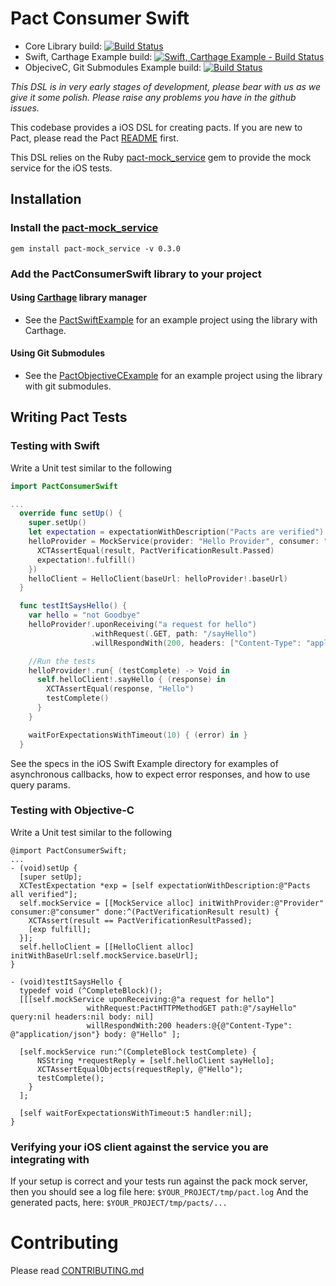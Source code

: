 # Pact Consumer Swift
* Core Library build: [![Build Status](https://travis-ci.org/DiUS/pact-consumer-swift.svg)](https://travis-ci.org/DiUS/pact-consumer-swift)
* Swift, Carthage Example build: [![Swift, Carthage Example - Build Status](https://travis-ci.org/andrewspinks/PactSwiftExample.svg?branch=master)](https://travis-ci.org/andrewspinks/PactSwiftExample)
* ObjeciveC, Git Submodules Example build: [![Build Status](https://travis-ci.org/andrewspinks/PactObjectiveCExample.svg?branch=master)](https://travis-ci.org/andrewspinks/PactObjectiveCExample)

_This DSL is in very early stages of development, please bear with us as we give it some polish. Please raise any problems you have in the github issues._

This codebase provides a iOS DSL for creating pacts. If you are new to Pact, please read the Pact [README][pact-readme] first.

This DSL relies on the Ruby [pact-mock_service][pact-mock-service] gem to provide the mock service for the iOS tests.

## Installation

### Install the [pact-mock_service][pact-mock-service]
  `gem install pact-mock_service -v 0.3.0`

### Add the PactConsumerSwift library to your project

#### Using [Carthage](https://github.com/Carthage/Carthage) library manager
- See the [PactSwiftExample](https://github.com/andrewspinks/PactSwiftExample) for an example project using the library with Carthage.

#### Using Git Submodules

- See the [PactObjectiveCExample](https://github.com/andrewspinks/PactObjectiveCExample) for an example project using the library with git submodules.

## Writing Pact Tests

### Testing with Swift
  Write a Unit test similar to the following

```swift
import PactConsumerSwift

...
  override func setUp() {
    super.setUp()
    let expectation = expectationWithDescription("Pacts are verified")
    helloProvider = MockService(provider: "Hello Provider", consumer: "Hello Consumer", done: { result in
      XCTAssertEqual(result, PactVerificationResult.Passed)
      expectation!.fulfill()
    })
    helloClient = HelloClient(baseUrl: helloProvider!.baseUrl)
  }

  func testItSaysHello() {
    var hello = "not Goodbye"
    helloProvider!.uponReceiving("a request for hello")
                  .withRequest(.GET, path: "/sayHello")
                  .willRespondWith(200, headers: ["Content-Type": "application/json"], body: ["reply": "Hello"])

    //Run the tests
    helloProvider!.run{ (testComplete) -> Void in
      self.helloClient!.sayHello { (response) in
        XCTAssertEqual(response, "Hello")
        testComplete()
      }
    }

    waitForExpectationsWithTimeout(10) { (error) in }
  }
```
  See the specs in the iOS Swift Example directory for examples of asynchronous callbacks, how to expect error responses, and how to use query params.

### Testing with Objective-C
  Write a Unit test similar to the following
```objc
@import PactConsumerSwift;
...
- (void)setUp {
  [super setUp];
  XCTestExpectation *exp = [self expectationWithDescription:@"Pacts all verified"];
  self.mockService = [[MockService alloc] initWithProvider:@"Provider" consumer:@"consumer" done:^(PactVerificationResult result) {
    XCTAssert(result == PactVerificationResultPassed);
    [exp fulfill];
  }];
  self.helloClient = [[HelloClient alloc] initWithBaseUrl:self.mockService.baseUrl];
}

- (void)testItSaysHello {
  typedef void (^CompleteBlock)();
  [[[self.mockService uponReceiving:@"a request for hello"]
                 withRequest:PactHTTPMethodGET path:@"/sayHello" query:nil headers:nil body: nil]
                 willRespondWith:200 headers:@{@"Content-Type": @"application/json"} body: @"Hello" ];

  [self.mockService run:^(CompleteBlock testComplete) {
      NSString *requestReply = [self.helloClient sayHello];
      XCTAssertEqualObjects(requestReply, @"Hello");
      testComplete();
    }
  ];

  [self waitForExpectationsWithTimeout:5 handler:nil];
}
```

### Verifying your iOS client against the service you are integrating with
If your setup is correct and your tests run against the pack mock server, then you should see a log file here:
`$YOUR_PROJECT/tmp/pact.log`
And the generated pacts, here:
`$YOUR_PROJECT/tmp/pacts/...`

# Contributing

Please read [CONTRIBUTING.md](/CONTRIBUTING.md)

[pact-readme]: https://github.com/realestate-com-au/pact
[pact-mock-service]: https://github.com/bethesque/pact-mock_service
[pact-mock-service-without-ruby]: https://github.com/DiUS/pact-consumer-js-dsl/wiki/Using-the-Pact-Mock-Service-without-Ruby